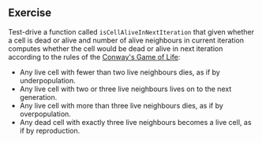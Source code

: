 ## Exercise

Test-drive a function called `isCellAliveInNextIteration` that given whether a cell is dead or alive and number of alive neighbours in current iteration computes whether the cell would be dead or alive in next iteration according to the rules of the [Conway's Game of Life](https://en.wikipedia.org/wiki/Conway%27s_Game_of_Life):

- Any live cell with fewer than two live neighbours dies, as if by underpopulation.
- Any live cell with two or three live neighbours lives on to the next generation.
- Any live cell with more than three live neighbours dies, as if by overpopulation.
- Any dead cell with exactly three live neighbours becomes a live cell, as if by reproduction.
